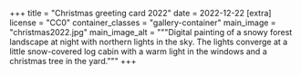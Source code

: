 +++
title = "Christmas greeting card 2022"
date = 2022-12-22
[extra]
license = "CC0"
container_classes = "gallery-container"
main_image = "christmas2022.jpg"
main_image_alt = """Digital painting of a snowy forest landscape at night with
northern lights in the sky. The lights converge at a little snow-covered log
cabin with a warm light in the windows and a christmas tree in the yard."""
+++

